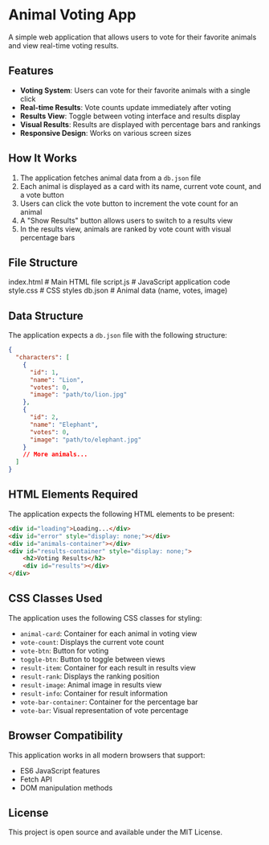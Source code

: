 # Animal Voting App

A simple web application that allows users to vote for their favorite animals and view real-time voting results.

## Features

- **Voting System**: Users can vote for their favorite animals with a single click
- **Real-time Results**: Vote counts update immediately after voting
- **Results View**: Toggle between voting interface and results display
- **Visual Results**: Results are displayed with percentage bars and rankings
- **Responsive Design**: Works on various screen sizes

## How It Works

1. The application fetches animal data from a `db.json` file
2. Each animal is displayed as a card with its name, current vote count, and a vote button
3. Users can click the vote button to increment the vote count for an animal
4. A "Show Results" button allows users to switch to a results view
5. In the results view, animals are ranked by vote count with visual percentage bars

## File Structure

 index.html       # Main HTML file
 script.js        # JavaScript application code
 style.css        # CSS styles
 db.json          # Animal data (name, votes, image)


## Data Structure

The application expects a `db.json` file with the following structure:

```json
{
  "characters": [
    {
      "id": 1,
      "name": "Lion",
      "votes": 0,
      "image": "path/to/lion.jpg"
    },
    {
      "id": 2,
      "name": "Elephant",
      "votes": 0,
      "image": "path/to/elephant.jpg"
    }
    // More animals...
  ]
}
```

## HTML Elements Required

The application expects the following HTML elements to be present:

```html
<div id="loading">Loading...</div>
<div id="error" style="display: none;"></div>
<div id="animals-container"></div>
<div id="results-container" style="display: none;">
    <h2>Voting Results</h2>
    <div id="results"></div>
</div>
```

## CSS Classes Used

The application uses the following CSS classes for styling:

- `animal-card`: Container for each animal in voting view
- `vote-count`: Displays the current vote count
- `vote-btn`: Button for voting
- `toggle-btn`: Button to toggle between views
- `result-item`: Container for each result in results view
- `result-rank`: Displays the ranking position
- `result-image`: Animal image in results view
- `result-info`: Container for result information
- `vote-bar-container`: Container for the percentage bar
- `vote-bar`: Visual representation of vote percentage

## Browser Compatibility

This application works in all modern browsers that support:
- ES6 JavaScript features  
- Fetch API
- DOM manipulation methods

## License

This project is open source and available under the MIT License.  